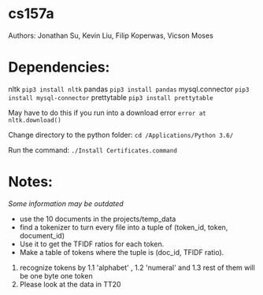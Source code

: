 # cs157a
Authors: Jonathan Su, Kevin Liu, Filip Koperwas, Vicson Moses

# Dependencies:
nltk `pip3 install nltk`
pandas `pip3 install pandas`
mysql.connector `pip3 install mysql-connector`
prettytable `pip3 install prettytable`

May have to do this if you run into a download error `error at nltk.download() `

Change directory to the python folder: `cd /Applications/Python 3.6/`

Run the command: `./Install Certificates.command`

# Notes:

*Some information may be outdated*

- use the 10 documents in the projects/temp_data
- find a tokenizer to turn every file into a tuple of (token_id, token, document_id)
- Use it to get the TFIDF ratios for each token.
- Make a table of tokens where the tuple is (doc_id, TFIDF ratio).

1. recognize tokens by 
1.1 'alphabet' , 
1.2 'numeral'  and 
1.3 rest of them will be one byte one token
2. Please look at the data in TT20
